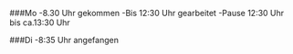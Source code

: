 ###Mo
-8.30 Uhr gekommen
-Bis 12:30 Uhr gearbeitet 
-Pause 12:30 Uhr bis ca.13:30 Uhr 
 
###Di
-8:35 Uhr angefangen 

